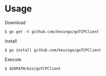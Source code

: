 
# Usage

Download

```
$ go get -t github.com/kevingo/goTCPClient
```

Install

```
$ go install github.com/kevingo/goTCPClient
```

Execute

```
$ $GOPATH/bin/goTCPClient
```
